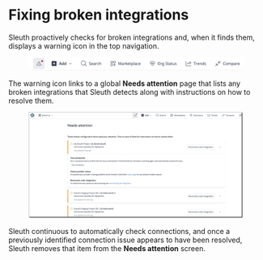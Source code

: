 # Fixing broken integrations

Sleuth proactively checks for broken integrations and, when it finds them, displays a warning icon in the top navigation.&#x20;

<figure><img src="../.gitbook/assets/image (1) (1) (1) (1).png" alt=""><figcaption></figcaption></figure>

The warning icon links to a global **Needs attention** page that lists any broken integrations that Sleuth detects along with instructions on how to resolve them.&#x20;

<figure><img src="../.gitbook/assets/image (1) (1) (1).png" alt=""><figcaption></figcaption></figure>

Sleuth continuous to automatically check connections, and once a previously identified connection issue appears to have been resolved, Sleuth removes that item from the **Needs attention** screen.&#x20;
